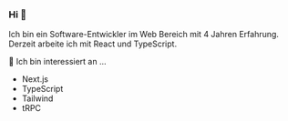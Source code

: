 ### Hi 👋

Ich bin ein Software-Entwickler im Web Bereich mit 4 Jahren Erfahrung. Derzeit arbeite ich mit React und TypeScript.

🔭 Ich bin interessiert an ...
- Next.js
- TypeScript
- Tailwind
- tRPC

<!--
**tobitaku/tobitaku** is a ✨ _special_ ✨ repository because its `README.md` (this file) appears on your GitHub profile.

Here are some ideas to get you started:

- 🔭 I’m currently working on ...
- 🌱 I’m currently learning ...
- 👯 I’m looking to collaborate on ...
- 🤔 I’m looking for help with ...
- 💬 Ask me about ...
- 📫 How to reach me: ...
- 😄 Pronouns: ...
- ⚡ Fun fact: ...
-->
